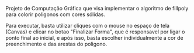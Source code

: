 Projeto de Computação Gráfica que visa implementar o algoritmo de fillpoly para colorir poligonos com cores sólidas.

Para executar, basta utilizar cliques com o mouse no espaço de tela (Canvas) e clicar no botao "Finalizar Forma", que é responsavel por ligar o ponto final ao inicial, e após isso, basta escolher individualmente a cor de preenchimento e das arestas do poligono.
